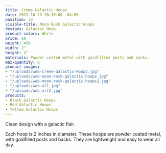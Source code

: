 ```yaml
---
title: Creme Galactic Hoops
date: 2021-10-23 20:10:00 -04:00
position: 33
visible-title: Moon Rock Galactic Hoops
designs: Galactic Hoop
product-colors: White
price: 60
weight: 450
width: 2"
height: 2"
materials: Powder coated metal with goldfilled posts and backs.
max-quantity: 6
product-images:
- "/uploads/web-Creme-Galactic-Hoops.jpg"
- "/uploads/web-moon-rock-galactic-hoops.jpg"
- "/uploads/web-moon-rock-galactic-hoops2.jpg"
- "/uploads/web-all.jpg"
- "/uploads/web-all2.jpg"
products:
- Black Galactic Hoops
- Red Galactic Hoops
- Yellow Galactic Hoops
---
```


Clean design with a galactic flair.

Each hoop is 2 inches in diameter. These hoops are powder coated metal, with goldfilled posts and backs. They are lightweight and easy to wear all day.